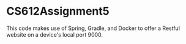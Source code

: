 # CS612Assignment5

This code makes use of Spring, Gradle, and Docker to offer a Restful website on a device's local port 9000.
